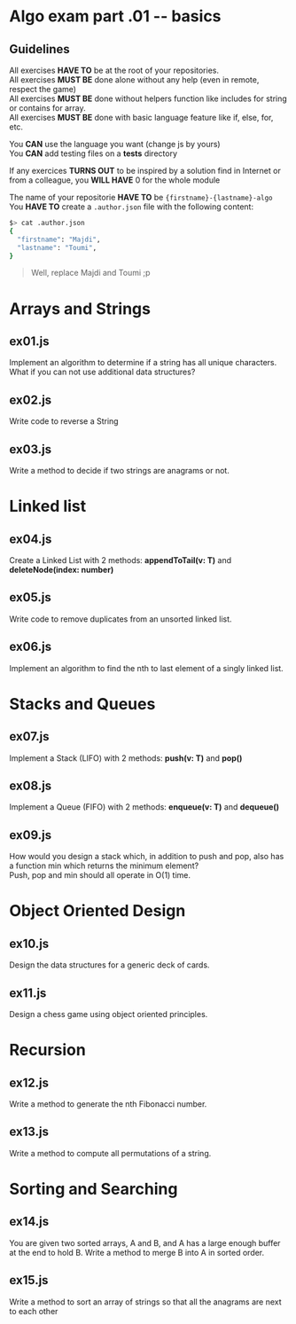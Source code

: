 # Algo exam part .01 -- basics

## Guidelines

All exercises **HAVE TO** be at the root of your repositories.<br />
All exercises **MUST BE** done alone without any help (even in remote, respect the game)<br />
All exercises **MUST BE** done without helpers function like includes for string or contains for array.<br />
All exercises **MUST BE** done with basic language feature like if, else, for, etc.<br />

You **CAN** use the language you want (change js by yours)<br />
You **CAN** add testing files on a **tests** directory

If any exercices **TURNS OUT** to be inspired by a solution find in Internet or from a colleague, you **WILL HAVE** 0 for the whole module

The name of your repositorie **HAVE TO** be `{firstname}-{lastname}-algo`
You **HAVE TO** create a `.author.json` file with the following content:

```sh
$> cat .author.json
{
  "firstname": "Majdi",
  "lastname": "Toumi",
}
```

> Well, replace Majdi and Toumi ;p

# Arrays and Strings

## ex01.js

Implement an algorithm to determine if a string has all unique characters. What if you
can not use additional data structures?

## ex02.js

Write code to reverse a String

## ex03.js

Write a method to decide if two strings are anagrams or not.

# Linked list

## ex04.js

Create a Linked List with 2 methods: **appendToTail(v: T)** and **deleteNode(index: number)**

## ex05.js

Write code to remove duplicates from an unsorted linked list.

## ex06.js

Implement an algorithm to find the nth to last element of a singly linked list.

# Stacks and Queues

## ex07.js

Implement a Stack (LIFO) with 2 methods: **push(v: T)** and **pop()**

## ex08.js

Implement a Queue (FIFO) with 2 methods: **enqueue(v: T)** and **dequeue()**

## ex09.js

How would you design a stack which, in addition to push and pop, also has a function
min which returns the minimum element?<br />
Push, pop and min should all operate in O(1) time.

# Object Oriented Design

## ex10.js

Design the data structures for a generic deck of cards.

## ex11.js

Design a chess game using object oriented principles.

# Recursion

## ex12.js

Write a method to generate the nth Fibonacci number.

## ex13.js

Write a method to compute all permutations of a string.

# Sorting and Searching

## ex14.js

You are given two sorted arrays, A and B, and A has a large enough buffer at the end to hold B. Write a method to merge B into A in sorted order.

## ex15.js

Write a method to sort an array of strings so that all the anagrams are next to each other
